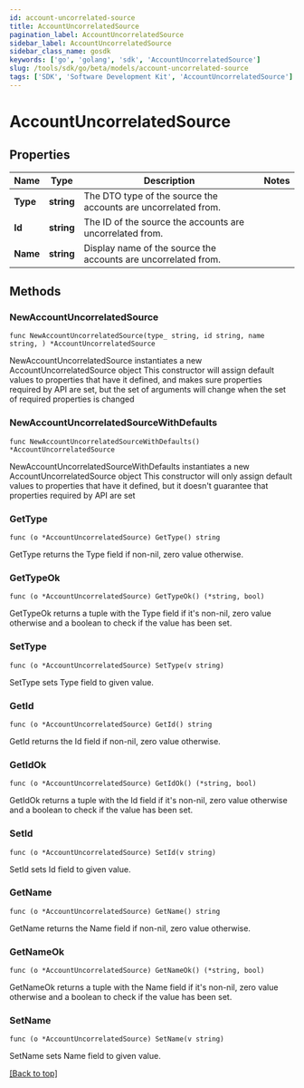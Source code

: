 ```yaml
---
id: account-uncorrelated-source
title: AccountUncorrelatedSource
pagination_label: AccountUncorrelatedSource
sidebar_label: AccountUncorrelatedSource
sidebar_class_name: gosdk
keywords: ['go', 'golang', 'sdk', 'AccountUncorrelatedSource'] 
slug: /tools/sdk/go/beta/models/account-uncorrelated-source
tags: ['SDK', 'Software Development Kit', 'AccountUncorrelatedSource']
---
```


# AccountUncorrelatedSource

## Properties

Name | Type | Description | Notes
------------ | ------------- | ------------- | -------------
**Type** |  **string** | The DTO type of the source the accounts are uncorrelated from. | 
**Id** |  **string** | The ID of the source the accounts are uncorrelated from. | 
**Name** |  **string** | Display name of the source the accounts are uncorrelated from. | 

## Methods

### NewAccountUncorrelatedSource

`func NewAccountUncorrelatedSource(type_ string, id string, name string, ) *AccountUncorrelatedSource`

NewAccountUncorrelatedSource instantiates a new AccountUncorrelatedSource object
This constructor will assign default values to properties that have it defined,
and makes sure properties required by API are set, but the set of arguments
will change when the set of required properties is changed

### NewAccountUncorrelatedSourceWithDefaults

`func NewAccountUncorrelatedSourceWithDefaults() *AccountUncorrelatedSource`

NewAccountUncorrelatedSourceWithDefaults instantiates a new AccountUncorrelatedSource object
This constructor will only assign default values to properties that have it defined,
but it doesn't guarantee that properties required by API are set

### GetType

`func (o *AccountUncorrelatedSource) GetType() string`

GetType returns the Type field if non-nil, zero value otherwise.

### GetTypeOk

`func (o *AccountUncorrelatedSource) GetTypeOk() (*string, bool)`

GetTypeOk returns a tuple with the Type field if it's non-nil, zero value otherwise
and a boolean to check if the value has been set.

### SetType

`func (o *AccountUncorrelatedSource) SetType(v string)`

SetType sets Type field to given value.


### GetId

`func (o *AccountUncorrelatedSource) GetId() string`

GetId returns the Id field if non-nil, zero value otherwise.

### GetIdOk

`func (o *AccountUncorrelatedSource) GetIdOk() (*string, bool)`

GetIdOk returns a tuple with the Id field if it's non-nil, zero value otherwise
and a boolean to check if the value has been set.

### SetId

`func (o *AccountUncorrelatedSource) SetId(v string)`

SetId sets Id field to given value.


### GetName

`func (o *AccountUncorrelatedSource) GetName() string`

GetName returns the Name field if non-nil, zero value otherwise.

### GetNameOk

`func (o *AccountUncorrelatedSource) GetNameOk() (*string, bool)`

GetNameOk returns a tuple with the Name field if it's non-nil, zero value otherwise
and a boolean to check if the value has been set.

### SetName

`func (o *AccountUncorrelatedSource) SetName(v string)`

SetName sets Name field to given value.



[[Back to top]](#) 


